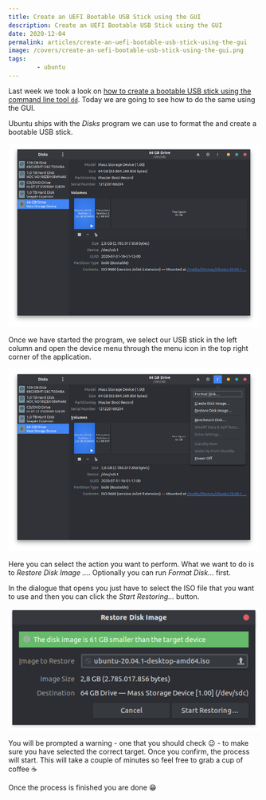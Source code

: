 ```yaml
---
title: Create an UEFI Bootable USB Stick using the GUI
description: Create an UEFI Bootable USB Stick using the GUI
date: 2020-12-04
permalink: articles/create-an-uefi-bootable-usb-stick-using-the-gui
image: /covers/create-an-uefi-bootable-usb-stick-using-the-gui.png
tags: 
        - ubuntu
---
```


Last week we took a look on [how to create a bootable USB stick using the command line tool `dd`](/articles/create-uefi-bootable-usb-stick-using-dd). Today we are going to see how to do the same using the GUI.

<!-- more -->

Ubuntu ships with the _Disks_ program we can use to format the and create a bootable USB stick.

![Disks](./disks.png)

Once we have started the program, we select our USB stick in the left column and open the device menu through the menu icon in the top right corner of the application.

![Disks](./disks2.png)

Here you can select the action you want to perform. What we want to do is to _Restore Disk Image ..._. Optionally you can run _Format Disk..._ first.

In the dialogue that opens you just have to select the ISO file that you want to use and then you can click the _Start Restoring..._ button.

![Disks](./disks3.png)

You will be prompted a warning - one that you should check 😉 - to make sure you have selected the correct target. Once you confirm, the process will start. This will take a couple of minutes so feel free to grab a cup of coffee ☕

Once the process is finished you are done 😁